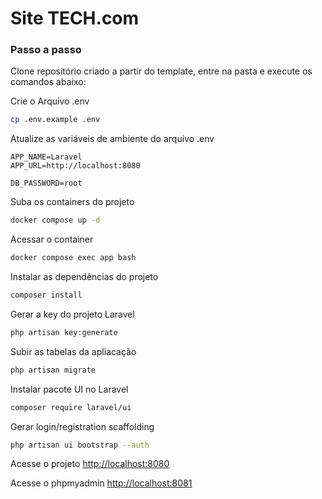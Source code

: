 # Site TECH.com

### Passo a passo
Clone repositório criado a partir do template, entre na pasta e execute os comandos abaixo:

Crie o Arquivo .env
```sh
cp .env.example .env
```


Atualize as variáveis de ambiente do arquivo .env
```dosini
APP_NAME=Laravel
APP_URL=http://localhost:8080

DB_PASSWORD=root
```


Suba os containers do projeto
```sh
docker compose up -d
```


Acessar o container
```sh
docker compose exec app bash
```


Instalar as dependências do projeto
```sh
composer install
```


Gerar a key do projeto Laravel
```sh
php artisan key:generate
```


Subir as tabelas da apliacação
```sh
php artisan migrate
```


Instalar pacote UI no Laravel
```sh
composer require laravel/ui
```


Gerar login/registration scaffolding
```sh
php artisan ui bootstrap --auth
```


Acesse o projeto
[http://localhost:8080](http://localhost:8080)

Acesse o phpmyadmin
[http://localhost:8081](http://localhost:8081)